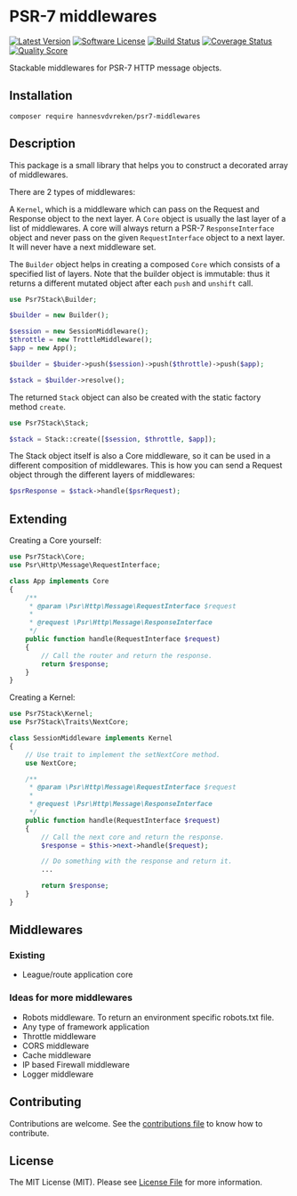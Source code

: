 # PSR-7 middlewares

[![Latest Version](https://img.shields.io/github/release/hannesvdvreken/psr7-middlewares.svg?style=flat-square)](https://github.com/hannesvdvreken/psr7-middlewares/releases)
[![Software License](https://img.shields.io/badge/license-MIT-brightgreen.svg?style=flat-square)](LICENSE)
[![Build Status](https://img.shields.io/travis/hannesvdvreken/psr7-middlewares/master.svg?style=flat-square)](https://travis-ci.org/hannesvdvreken/psr7-middlewares)
[![Coverage Status](https://img.shields.io/scrutinizer/coverage/g/hannesvdvreken/psr7-middlewares.svg?style=flat-square)](https://scrutinizer-ci.com/g/hannesvdvreken/psr7-middlewares/code-structure)
[![Quality Score](https://img.shields.io/scrutinizer/g/hannesvdvreken/psr7-middlewares.svg?style=flat-square)](https://scrutinizer-ci.com/g/hannesvdvreken/psr7-middlewares)

Stackable middlewares for PSR-7 HTTP message objects.

## Installation

```
composer require hannesvdvreken/psr7-middlewares
```

## Description

This package is a small library that helps you to construct a decorated array of middlewares.

There are 2 types of middlewares:

A `Kernel`, which is a middleware which can pass on the Request and Response object to the next layer.
A `Core` object is usually the last layer of a list of middlewares.
A core will always return a PSR-7 `ResponseInterface` object and never pass on
the given `RequestInterface` object to a next layer. It will never have a next middleware set.

The `Builder` object helps in creating a composed `Core` which consists of a specified list of layers.
Note that the builder object is immutable:
thus it returns a different mutated object after each `push` and `unshift` call.

```php
use Psr7Stack\Builder;

$builder = new Builder();

$session = new SessionMiddleware();
$throttle = new TrottleMiddleware();
$app = new App();

$builder = $buider->push($session)->push($throttle)->push($app);

$stack = $builder->resolve();
```

The returned `Stack` object can also be created with the static factory method `create`.

```php
use Psr7Stack\Stack;

$stack = Stack::create([$session, $throttle, $app]);
```

The Stack object itself is also a Core middleware, so it can be used in a different composition of middlewares.
This is how you can send a Request object through the different layers of middlewares:

```php
$psrResponse = $stack->handle($psrRequest);
```

## Extending

Creating a Core yourself:

```php
use Psr7Stack\Core;
use Psr\Http\Message\RequestInterface;

class App implements Core
{
    /**
     * @param \Psr\Http\Message\RequestInterface $request
     *
     * @request \Psr\Http\Message\ResponseInterface
     */
    public function handle(RequestInterface $request)
    {
        // Call the router and return the response.
        return $response;
    }
}
```

Creating a Kernel:

```php
use Psr7Stack\Kernel;
use Psr7Stack\Traits\NextCore;

class SessionMiddleware implements Kernel
{
    // Use trait to implement the setNextCore method.
    use NextCore;

    /**
     * @param \Psr\Http\Message\RequestInterface $request
     *
     * @request \Psr\Http\Message\ResponseInterface
     */
    public function handle(RequestInterface $request)
    {
        // Call the next core and return the response.
        $response = $this->next->handle($request);

        // Do something with the response and return it.
        ...

        return $response;
    }
}
```

## Middlewares

### Existing

- League/route application core

### Ideas for more middlewares

- Robots middleware. To return an environment specific robots.txt file.
- Any type of framework application
- Throttle middleware
- CORS middleware
- Cache middleware
- IP based Firewall middleware
- Logger middleware

## Contributing

Contributions are welcome. See the [contributions file](CONTRIBUTING.md) to know how to contribute.

## License

The MIT License (MIT). Please see [License File](LICENSE) for more information.
